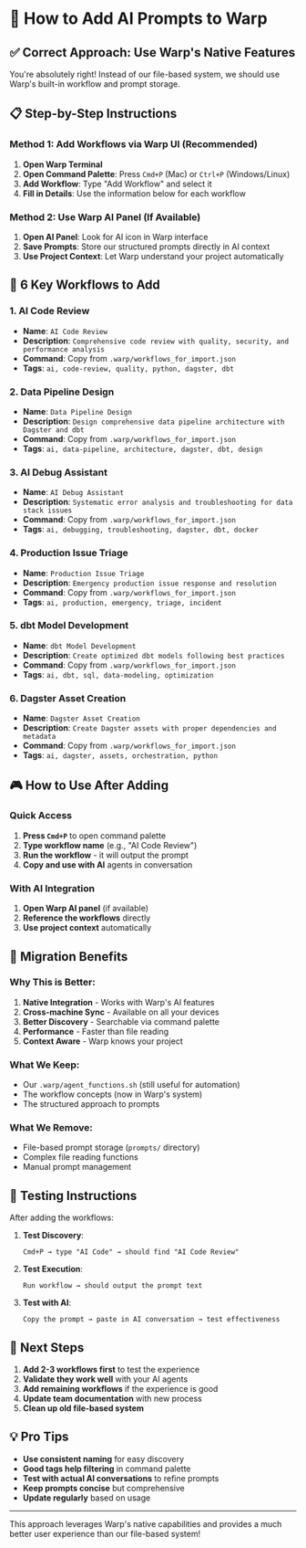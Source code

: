 # 🚀 How to Add AI Prompts to Warp

## ✅ Correct Approach: Use Warp's Native Features

You're absolutely right! Instead of our file-based system, we should use Warp's built-in workflow and prompt storage.

## 📋 Step-by-Step Instructions

### Method 1: Add Workflows via Warp UI (Recommended)

1. **Open Warp Terminal**
2. **Open Command Palette**: Press `Cmd+P` (Mac) or `Ctrl+P` (Windows/Linux)
3. **Add Workflow**: Type "Add Workflow" and select it
4. **Fill in Details**: Use the information below for each workflow

### Method 2: Use Warp AI Panel (If Available)

1. **Open AI Panel**: Look for AI icon in Warp interface
2. **Save Prompts**: Store our structured prompts directly in AI context
3. **Use Project Context**: Let Warp understand your project automatically

## 🎯 6 Key Workflows to Add

### 1. AI Code Review
- **Name**: `AI Code Review`
- **Description**: `Comprehensive code review with quality, security, and performance analysis`
- **Command**: Copy from `.warp/workflows_for_import.json`
- **Tags**: `ai, code-review, quality, python, dagster, dbt`

### 2. Data Pipeline Design  
- **Name**: `Data Pipeline Design`
- **Description**: `Design comprehensive data pipeline architecture with Dagster and dbt`
- **Command**: Copy from `.warp/workflows_for_import.json`
- **Tags**: `ai, data-pipeline, architecture, dagster, dbt, design`

### 3. AI Debug Assistant
- **Name**: `AI Debug Assistant`
- **Description**: `Systematic error analysis and troubleshooting for data stack issues`
- **Command**: Copy from `.warp/workflows_for_import.json`
- **Tags**: `ai, debugging, troubleshooting, dagster, dbt, docker`

### 4. Production Issue Triage
- **Name**: `Production Issue Triage`
- **Description**: `Emergency production issue response and resolution`
- **Command**: Copy from `.warp/workflows_for_import.json`
- **Tags**: `ai, production, emergency, triage, incident`

### 5. dbt Model Development
- **Name**: `dbt Model Development`
- **Description**: `Create optimized dbt models following best practices`
- **Command**: Copy from `.warp/workflows_for_import.json`
- **Tags**: `ai, dbt, sql, data-modeling, optimization`

### 6. Dagster Asset Creation
- **Name**: `Dagster Asset Creation`
- **Description**: `Create Dagster assets with proper dependencies and metadata`
- **Command**: Copy from `.warp/workflows_for_import.json`
- **Tags**: `ai, dagster, assets, orchestration, python`

## 🎮 How to Use After Adding

### Quick Access
1. **Press `Cmd+P`** to open command palette
2. **Type workflow name** (e.g., "AI Code Review")
3. **Run the workflow** - it will output the prompt
4. **Copy and use with AI** agents in conversation

### With AI Integration
1. **Open Warp AI panel** (if available)
2. **Reference the workflows** directly
3. **Use project context** automatically

## 🔄 Migration Benefits

### Why This is Better:
1. **Native Integration** - Works with Warp's AI features
2. **Cross-machine Sync** - Available on all your devices
3. **Better Discovery** - Searchable via command palette
4. **Performance** - Faster than file reading
5. **Context Aware** - Warp knows your project

### What We Keep:
- Our `.warp/agent_functions.sh` (still useful for automation)
- The workflow concepts (now in Warp's system)
- The structured approach to prompts

### What We Remove:
- File-based prompt storage (`prompts/` directory)
- Complex file reading functions
- Manual prompt management

## 📝 Testing Instructions

After adding the workflows:

1. **Test Discovery**: 
   ```
   Cmd+P → type "AI Code" → should find "AI Code Review"
   ```

2. **Test Execution**:
   ```
   Run workflow → should output the prompt text
   ```

3. **Test with AI**:
   ```
   Copy the prompt → paste in AI conversation → test effectiveness
   ```

## 🚧 Next Steps

1. **Add 2-3 workflows first** to test the experience
2. **Validate they work well** with your AI agents
3. **Add remaining workflows** if the experience is good
4. **Update team documentation** with new process
5. **Clean up old file-based system**

## 💡 Pro Tips

- **Use consistent naming** for easy discovery
- **Good tags help filtering** in command palette
- **Test with actual AI conversations** to refine prompts
- **Keep prompts concise** but comprehensive
- **Update regularly** based on usage

---

This approach leverages Warp's native capabilities and provides a much better user experience than our file-based system!
